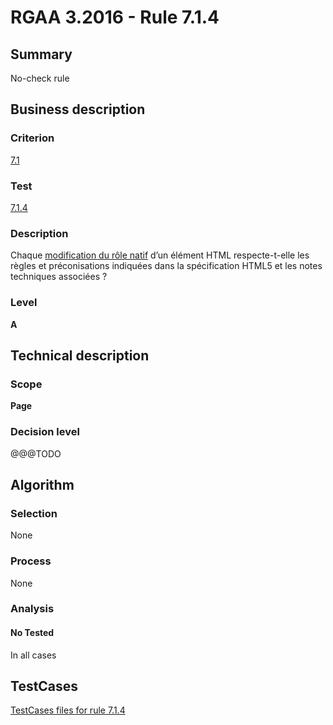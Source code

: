 # RGAA 3.2016 - Rule 7.1.4

## Summary
No-check rule


## Business description

### Criterion
[7.1](http://references.modernisation.gouv.fr/rgaa-accessibilite/2016/criteres.html#crit-7-1)

### Test
[7.1.4](http://references.modernisation.gouv.fr/rgaa-accessibilite/2016/criteres.html#test-7-1-4)

### Description
<div lang="fr">Chaque <a href="http://references.modernisation.gouv.fr/rgaa-accessibilite/glossaire.html#modification-du-rle-natif-dun-lment-html">modification du r&#xF4;le natif</a> d&#x2019;un &#xE9;l&#xE9;ment HTML respecte-t-elle les r&#xE8;gles et pr&#xE9;conisations indiqu&#xE9;es dans la sp&#xE9;cification HTML5 et les notes techniques associ&#xE9;es&nbsp;?</div>

### Level
**A**


## Technical description

### Scope
**Page**

### Decision level
@@@TODO


## Algorithm

### Selection
None

### Process
None

### Analysis

#### No Tested
In all cases


##  TestCases

[TestCases files for rule 7.1.4](https://github.com/Asqatasun/Asqatasun/tree/develop/rules/rules-rgaa3.2016/src/test/resources/testcases/rgaa32016/Rgaa32016Rule070104/)


